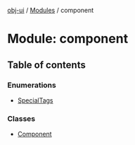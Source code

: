 [obj-ui](../README.md) / [Modules](../modules.md) / component

# Module: component

## Table of contents

### Enumerations

- [SpecialTags](../enums/component.SpecialTags.md)

### Classes

- [Component](../classes/component.Component.md)

